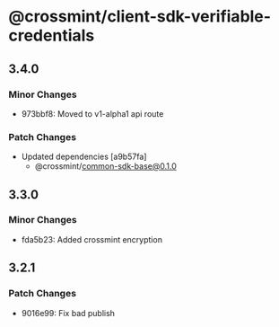 # @crossmint/client-sdk-verifiable-credentials

## 3.4.0

### Minor Changes

-   973bbf8: Moved to v1-alpha1 api route

### Patch Changes

-   Updated dependencies [a9b57fa]
    -   @crossmint/common-sdk-base@0.1.0

## 3.3.0

### Minor Changes

-   fda5b23: Added crossmint encryption

## 3.2.1

### Patch Changes

-   9016e99: Fix bad publish
